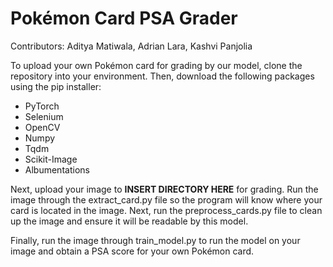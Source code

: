 # Pokémon Card PSA Grader

Contributors: Aditya Matiwala, Adrian Lara, Kashvi Panjolia

To upload your own Pokémon card for grading by our model, clone the repository into your environment. Then, download the following packages using the pip installer:

* PyTorch
* Selenium
* OpenCV
* Numpy
* Tqdm
* Scikit-Image
* Albumentations

Next, upload your image to **INSERT DIRECTORY HERE** for grading. Run the image through the extract_card.py file so the program will know where your card is located in the image. Next, run the preprocess_cards.py file to clean up the image and ensure it will be readable by this model.


Finally, run the image through train_model.py to run the model on your image and obtain a PSA score for your own Pokémon card.

